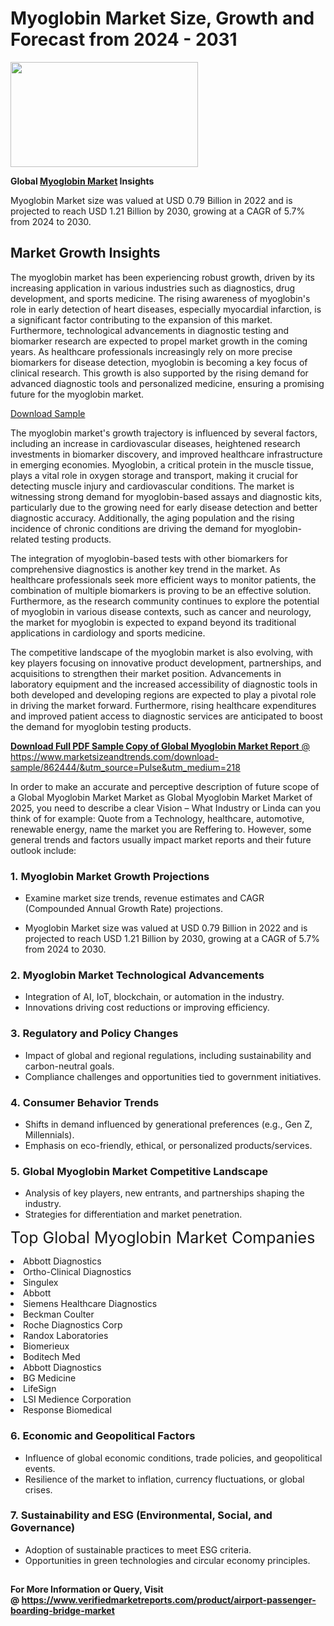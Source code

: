 <H1>Myoglobin Market Size, Growth and Forecast from 2024 - 2031</H1><img class="aligncenter size-medium wp-image-584254" src="https://thirdeyenews.in/wp-content/uploads/2024/09/Global-Market-Research-300x168.jpeg" alt="" width="300" height="168" /><p><strong>Global&nbsp;<a href="https://www.marketsizeandtrends.com/download-sample/862444/&amp;utm_source=Pulse&amp;utm_medium=218">Myoglobin Market</a> Insights</strong></p><p>Myoglobin Market size was valued at USD 0.79 Billion in 2022 and is projected to reach USD 1.21 Billion by 2030, growing at a CAGR of 5.7% from 2024 to 2030.</p><p><h2>Market Growth Insights</h2> <p>The myoglobin market has been experiencing robust growth, driven by its increasing application in various industries such as diagnostics, drug development, and sports medicine. The rising awareness of myoglobin's role in early detection of heart diseases, especially myocardial infarction, is a significant factor contributing to the expansion of this market. Furthermore, technological advancements in diagnostic testing and biomarker research are expected to propel market growth in the coming years. As healthcare professionals increasingly rely on more precise biomarkers for disease detection, myoglobin is becoming a key focus of clinical research. This growth is also supported by the rising demand for advanced diagnostic tools and personalized medicine, ensuring a promising future for the myoglobin market.</p> <p><a href="#">Download Sample</a></p> <p>The myoglobin market's growth trajectory is influenced by several factors, including an increase in cardiovascular diseases, heightened research investments in biomarker discovery, and improved healthcare infrastructure in emerging economies. Myoglobin, a critical protein in the muscle tissue, plays a vital role in oxygen storage and transport, making it crucial for detecting muscle injury and cardiovascular conditions. The market is witnessing strong demand for myoglobin-based assays and diagnostic kits, particularly due to the growing need for early disease detection and better diagnostic accuracy. Additionally, the aging population and the rising incidence of chronic conditions are driving the demand for myoglobin-related testing products.</p> <p>The integration of myoglobin-based tests with other biomarkers for comprehensive diagnostics is another key trend in the market. As healthcare professionals seek more efficient ways to monitor patients, the combination of multiple biomarkers is proving to be an effective solution. Furthermore, as the research community continues to explore the potential of myoglobin in various disease contexts, such as cancer and neurology, the market for myoglobin is expected to expand beyond its traditional applications in cardiology and sports medicine.</p> <p>The competitive landscape of the myoglobin market is also evolving, with key players focusing on innovative product development, partnerships, and acquisitions to strengthen their market position. Advancements in laboratory equipment and the increased accessibility of diagnostic tools in both developed and developing regions are expected to play a pivotal role in driving the market forward. Furthermore, rising healthcare expenditures and improved patient access to diagnostic services are anticipated to boost the demand for myoglobin testing products.</p> <p><a href="#"></p><p><span class=""><strong>Download Full PDF Sample Copy of Global Myoglobin Market Report</strong> @ <a href="https://www.marketsizeandtrends.com/download-sample/862444/&amp;utm_source=Pulse&amp;utm_medium=218" target="_blank">https://www.marketsizeandtrends.com/download-sample/862444/&amp;utm_source=Pulse&amp;utm_medium=218</a></span></p><p>In order to make an accurate and perceptive description of future scope of a Global&nbsp;Myoglobin Market Market as Global&nbsp;Myoglobin Market Market of 2025, you need to describe a clear Vision &ndash; What Industry or Linda can you think of for example: Quote from a Technology, healthcare, automotive, renewable energy, name the market you are Reffering to. However, some general trends and factors usually impact market reports and their future outlook include:</p><h3>1.&nbsp;<strong>Myoglobin Market Growth Projections</strong></h3><ul><li>Examine market size trends, revenue estimates and CAGR (Compounded Annual Growth Rate) projections.</li><li><p>Myoglobin Market size was valued at USD 0.79 Billion in 2022 and is projected to reach USD 1.21 Billion by 2030, growing at a CAGR of 5.7% from 2024 to 2030.</p></li></ul><h3>2.&nbsp;<strong>Myoglobin Market Technological Advancements</strong></h3><ul><li>Integration of AI, IoT, blockchain, or automation in the industry.</li><li>Innovations driving cost reductions or improving efficiency.</li></ul><h3>3.&nbsp;<strong>Regulatory and Policy Changes</strong></h3><ul><li>Impact of global and regional regulations, including sustainability and carbon-neutral goals.</li><li>Compliance challenges and opportunities tied to government initiatives.</li></ul><h3>4.&nbsp;<strong>Consumer Behavior Trends</strong></h3><ul><li>Shifts in demand influenced by generational preferences (e.g., Gen Z, Millennials).</li><li>Emphasis on eco-friendly, ethical, or personalized products/services.</li></ul><h3>5.&nbsp;<strong>Global Myoglobin Market Competitive Landscape</strong></h3><ul><li>Analysis of key players, new entrants, and partnerships shaping the industry.</li><li>Strategies for differentiation and market penetration.</li></ul><p data-pm-slice="1 1 []"><span style="color: inherit; font-family: inherit; font-size: 25px;">Top Global Myoglobin Market Companies</span></p><div class="" data-test-id=""><p><li>Abbott Diagnostics</li><li> Ortho-Clinical Diagnostics</li><li> Singulex</li><li> Abbott</li><li> Siemens Healthcare Diagnostics</li><li> Beckman Coulter</li><li> Roche Diagnostics Corp</li><li> Randox Laboratories</li><li> Biomerieux</li><li> Boditech Med</li><li> Abbott Diagnostics</li><li> BG Medicine</li><li> LifeSign</li><li> LSI Medience Corporation</li><li> Response Biomedical</li></p></div><h3>6.&nbsp;<strong>Economic and Geopolitical Factors</strong></h3><ul><li>Influence of global economic conditions, trade policies, and geopolitical events.</li><li>Resilience of the market to inflation, currency fluctuations, or global crises.</li></ul><h3>7.&nbsp;<strong>Sustainability and ESG (Environmental, Social, and Governance)</strong></h3><ul><li>Adoption of sustainable practices to meet ESG criteria.</li><li>Opportunities in green technologies and circular economy principles.</li></ul><h2><strong style="font-size: 14px;">For More Information or Query, Visit @&nbsp;</strong><a style="background-color: #ffffff; font-size: 14px;" href="https://www.marketsizeandtrends.com/report/myoglobin-market/" target="_blank">https://www.verifiedmarketreports.com/product/airport-passenger-boarding-bridge-market</a></h2>
